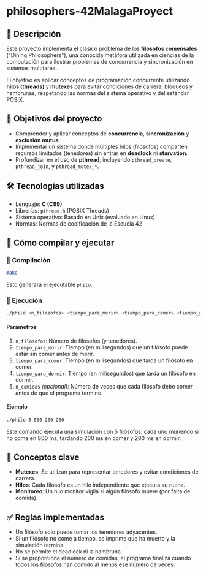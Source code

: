 # philosophers-42MalagaProyect

## 📌 Descripción

Este proyecto implementa el clásico problema de los **filósofos comensales** ("Dining Philosophers"), una conocida metáfora utilizada en ciencias de la computación para ilustrar problemas de concurrencia y sincronización en sistemas multitarea.

El objetivo es aplicar conceptos de programación concurrente utilizando **hilos (threads)** y **mutexes** para evitar condiciones de carrera, bloqueos y hambrunas, respetando las normas del sistema operativo y del estándar POSIX.

## 🎯 Objetivos del proyecto

* Comprender y aplicar conceptos de **concurrencia**, **sincronización** y **exclusión mutua**.
* Implementar un sistema donde múltiples hilos (filósofos) comparten recursos limitados (tenedores) sin entrar en **deadlock** ni **starvation**.
* Profundizar en el uso de **pthread**, incluyendo `pthread_create`, `pthread_join`, y `pthread_mutex_*`.

## 🛠️ Tecnologías utilizadas

* Lenguaje: **C (C99)**
* Librerías: `pthread.h` (POSIX Threads)
* Sistema operativo: Basado en Unix (evaluado en Linux)
* Normas: Normas de codificación de la Escuela 42

## 🧪 Cómo compilar y ejecutar

### 🔧 Compilación

```bash
make
```

Esto generará el ejecutable `philo`.

### 🚀 Ejecución

```bash
./philo <n_filosofos> <tiempo_para_morir> <tiempo_para_comer> <tiempo_para_dormir> [n_comidas]
```

#### Parámetros

1. `n_filosofos`: Número de filósofos (y tenedores).
2. `tiempo_para_morir`: Tiempo (en milisegundos) que un filósofo puede estar sin comer antes de morir.
3. `tiempo_para_comer`: Tiempo (en milisegundos) que tarda un filósofo en comer.
4. `tiempo_para_dormir`: Tiempo (en milisegundos) que tarda un filósofo en dormir.
5. `n_comidas` *(opcional)*: Número de veces que cada filósofo debe comer antes de que el programa termine.

#### Ejemplo

```bash
./philo 5 800 200 200
```

Este comando ejecuta una simulación con 5 filósofos, cada uno muriendo si no come en 800 ms, tardando 200 ms en comer y 200 ms en dormir.

## 🧠 Conceptos clave

* **Mutexes**: Se utilizan para representar tenedores y evitar condiciones de carrera.
* **Hilos**: Cada filósofo es un hilo independiente que ejecuta su rutina.
* **Monitoreo**: Un hilo monitor vigila si algún filósofo muere (por falta de comida).

## ✅ Reglas implementadas

* Un filósofo solo puede tomar los tenedores adyacentes.
* Si un filósofo no come a tiempo, se imprime que ha muerto y la simulación termina.
* No se permite el deadlock ni la hambruna.
* Si se proporciona el número de comidas, el programa finaliza cuando todos los filósofos han comido al menos ese número de veces.
